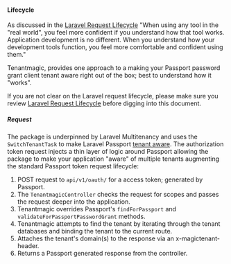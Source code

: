#### Lifecycle
As discussed in the [Laravel Request Lifecycle](https://laravel.com/docs/7.x/lifecycle) "When using any tool in the "real world", you feel more confident if you understand how that tool works. Application development is no different. When you understand how your development tools function, you feel more comfortable and confident using them."

Tenantmagic, provides one approach to a making your Passport password grant client tenant aware right out of the box; best to understand how it "works".

If you are not clear on the Laravel request lifecycle, please make sure you review [Laravel Request Lifecycle](https://laravel.com/docs/7.x/lifecycle) before digging into this document.

##### Request
The package is underpinned by Laravel Multitenancy and uses the ```SwitchTenantTask``` to make Laravel Passport [tenant aware](https://spatie.be/docs/laravel-multitenancy/v1/advanced-usage/using-a-custom-tenant-model#breadcrumb). The authorization token request injects a thin layer of logic around Passport allowing the package to make your application "aware" of multiple tenants augmenting the standard Passport token request lifecycle:

1. POST request to ```api/v1/oauth/``` for a access token; generated by Passport.
2. The ```TenantmagicController``` checks the request for scopes and passes the request deeper into the application.
3. Tenantmagic overrides Passport's ```findForPassport``` and ```validateForPassportPasswordGrant``` methods.
4. Tenantmagic attempts to find the tenant by iterating through the tenant databases and binding the tenant to the current route.
5. Attaches the tenant's domain(s) to the response via an x-magictenant-header.
6. Returns a Passport generated response from the controller.
